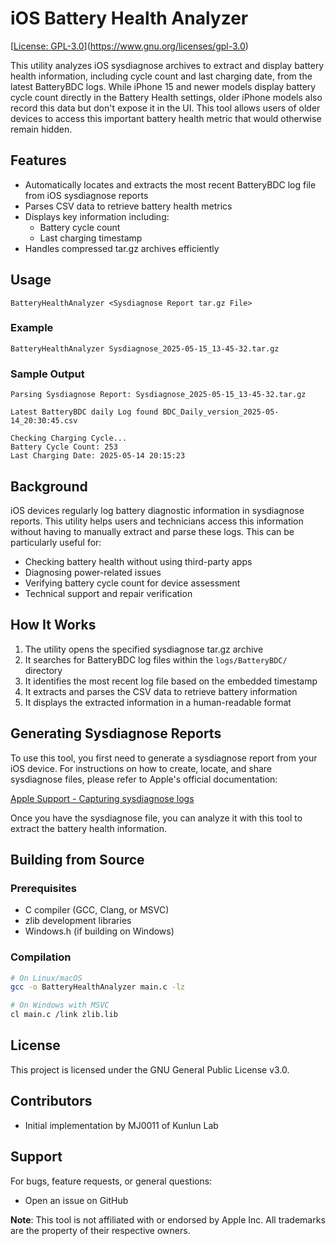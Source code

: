 # iOS Battery Health Analyzer

[[License: GPL-3.0](https://img.shields.io/badge/License-GPL%203.0-blue.svg)](https://www.gnu.org/licenses/gpl-3.0)

This utility analyzes iOS sysdiagnose archives to extract and display battery health information, including cycle count and last charging date, from the latest BatteryBDC logs. While iPhone 15 and newer models display battery cycle count directly in the Battery Health settings, older iPhone models also record this data but don't expose it in the UI. This tool allows users of older devices to access this important battery health metric that would otherwise remain hidden.

## Features

- Automatically locates and extracts the most recent BatteryBDC log file from iOS sysdiagnose reports
- Parses CSV data to retrieve battery health metrics
- Displays key information including:
  - Battery cycle count
  - Last charging timestamp
- Handles compressed tar.gz archives efficiently

## Usage

```
BatteryHealthAnalyzer <Sysdiagnose Report tar.gz File>
```

### Example

```
BatteryHealthAnalyzer Sysdiagnose_2025-05-15_13-45-32.tar.gz
```

### Sample Output

```
Parsing Sysdiagnose Report: Sysdiagnose_2025-05-15_13-45-32.tar.gz

Latest BatteryBDC daily Log found BDC_Daily_version_2025-05-14_20:30:45.csv

Checking Charging Cycle...
Battery Cycle Count: 253
Last Charging Date: 2025-05-14 20:15:23
```

## Background

iOS devices regularly log battery diagnostic information in sysdiagnose reports. This utility helps users and technicians access this information without having to manually extract and parse these logs. This can be particularly useful for:

- Checking battery health without using third-party apps
- Diagnosing power-related issues
- Verifying battery cycle count for device assessment
- Technical support and repair verification

## How It Works

1. The utility opens the specified sysdiagnose tar.gz archive
2. It searches for BatteryBDC log files within the `logs/BatteryBDC/` directory
3. It identifies the most recent log file based on the embedded timestamp
4. It extracts and parses the CSV data to retrieve battery information
5. It displays the extracted information in a human-readable format

## Generating Sysdiagnose Reports

To use this tool, you first need to generate a sysdiagnose report from your iOS device. For instructions on how to create, locate, and share sysdiagnose files, please refer to Apple's official documentation:

[Apple Support - Capturing sysdiagnose logs](https://it-training.apple.com/tutorials/support/sup075/)

Once you have the sysdiagnose file, you can analyze it with this tool to extract the battery health information.

## Building from Source

### Prerequisites

- C compiler (GCC, Clang, or MSVC)
- zlib development libraries
- Windows.h (if building on Windows)

### Compilation

```bash
# On Linux/macOS
gcc -o BatteryHealthAnalyzer main.c -lz

# On Windows with MSVC
cl main.c /link zlib.lib
```

## License

This project is licensed under the GNU General Public License v3.0.

## Contributors

- Initial implementation by MJ0011 of Kunlun Lab

## Support

For bugs, feature requests, or general questions:
- Open an issue on GitHub

**Note**: This tool is not affiliated with or endorsed by Apple Inc. All trademarks are the property of their respective owners.
